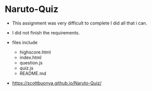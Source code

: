 # Naruto-Quiz
* This assignment was very difficult to complete I did all that i can.
* I did not finish the requirements.
* files include
    * highscore.html
    * index.html
    * question.js
    * quiz.js
    * README.md

* https://scottbuonya.github.io/Naruto-Quiz/
